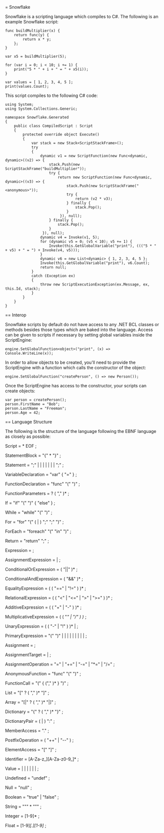 = Snowflake

Snowflake is a scripting language which compiles to C#. The following is an example Snowflake script:

```
func buildMultiplier(x) {
	return func(y) {
		return x * y;
	};
}

var x5 = buildMultiplier(5);

for (var i = 0; i < 10; i += 1) {
	print("5 * " + i + " = " + x5(i));
}

var values = [ 1, 2, 3, 4, 5 ];
print(values.Count);
```

This script compiles to the following C# code:

```
using System;
using System.Collections.Generic;

namespace Snowflake.Generated
{
	public class CompiledScript : Script
	{
		protected override object Execute()
		{
			var stack = new Stack<ScriptStackFrame>();
			try
			{
				dynamic v1 = new ScriptFunction(new Func<dynamic, dynamic>((v2) => { 
					stack.Push(new ScriptStackFrame("buildMultiplier"));
					try {
						return new ScriptFunction(new Func<dynamic, dynamic>((v3) => { 
							stack.Push(new ScriptStackFrame("<anonymous>"));
							try {
								return (v2 * v3);
							} finally {
								stack.Pop();
							}
						 }), null);
					} finally {
						stack.Pop();
					}
				 }), null);
				dynamic v4 = Invoke(v1, 5);
				for (dynamic v5 = 0; (v5 < 10); v5 += 1) {
					Invoke(this.GetGlobalVariable("print"), ((("5 * " + v5) + " = ") + Invoke(v4, v5)));
				}
				dynamic v6 = new List<dynamic> { 1, 2, 3, 4, 5 };
				Invoke(this.GetGlobalVariable("print"), v6.Count);
				return null;
			}
			catch (Exception ex)
			{
				throw new ScriptExecutionException(ex.Message, ex, this.Id, stack);
			}
		}
	}
}
```

== Interop

Snowflake scripts by default do not have access to any .NET BCL classes or methods besides those types which are baked into the language. Access can
be given to scripts if necessary by setting global variables inside the ScriptEngine:

```
engine.SetGlobalFunction<object>("print", (x) => Console.WriteLine(x));
```

In order to allow objects to be created, you'll need to provide the ScriptEngine with a function which calls the constructor of the object:

```
engine.SetGlobalFunction("createPerson", () => new Person());
```

Once the ScriptEngine has access to the constructor, your scripts can create objects:

```
var person = createPerson();
person.FirstName = "Bob";
person.LastName = "Freeman";
person.Age = 42;
```

== Language Structure

The following is the structure of the language following the EBNF language as closely as possible:

Script = <Statement>* EOF ;

StatementBlock = "{" <Statement>* "}" ;

Statement = <VariableDeclaration> ";" |
            <FunctionDeclaration> |
			<If> |
			<While> |
			<For> |
			<ForEach> |
			<Return> |
			<Expression> ";" ;

VariableDeclaration = "var" <Identifier> { "=" <Expression> } ;

FunctionDeclaration = "func" <Identifier> "(" <FunctionParameters>  ")" <StatementBlock> ;

FunctionParameters = <Identifier>? ( "," <Identifier> )* ;

If = "if" "(" <Expression> ")" <StatementBlock> { "else" <StatementBlock> } ;

While = "while" "(" <Expression> ")" <StatementBlock> ;

For = "for" "(" ( <VariableDeclaration> | <Assignment> ) ";" <Expression> ";" <Assignment>  ")" <StatementBlock> ;

ForEach = "foreach" "(" <VariableDeclaration> "in" <Expression>  ")" <StatementBlock> ;

Return = "return" <Expression> ";" ;

Expression = <AssignmentExpression> ;

AssignmentExpression = <ConditionalOrExpression> | <Assignment> ;

ConditionalOrExpression = <ConditionalAndExpression> ( "||" <ConditionalAndExpression> )* ;

ConditionalAndExpression = <EqualityExpression> ( "&&" <EqualityExpression> )* ;

EqualityExpression = <RelationalExpression> ( ( "==" | "!=" ) <RelationalExpression> )* ;

RelationalExpression = <AdditiveExpression> ( ( "<" | "<=" | ">" | ">=" ) <AdditiveExpression> )* ;

AdditiveExpression = <MultiplicativeExpression> ( ( "+" | "-" ) <MultiplicativeExpression> )* ;

MultiplicativeExpression = <UnaryExpression> ( ( "*" | "/" ) <UnaryExpression> )* ;

UnaryExpression = ( ( "-" | "!" ) <UnaryExpression> )* | <PrimaryExpression> ;

PrimaryExpression = "(" <Expression> ")" |
                    <AnonymousFunction> |
					<FunctionCall> |
					<List> |
					<Array> |
					<Dictionary> |
					<MemberAccess> |
					<PostfixOperation> |
					<Identifier> |
					<Value> ;

Assignment = <AssignmentTarget> <AssignmentOperation> <Expression> ;

AssignmentTarget = <Identifier> | <MemberAccess> ;

AssignmentOperation = "=" | "+=" | "-=" | "*=" | "/=" ;

AnonymousFunction = "func" "(" <FunctionParameters> ")" <StatementBlock> ;

FunctionCall = <Expression> "(" { <Expression> ("," <Expression>)* } ")" ;

List = "[" <Expression>? ( "," <Expression> )* "]" ;

Array = "[|" <Expression>? ( "," <Expression> )* "|]" ;

Dictionary = "{" <DictionaryPair>? ( "," <DictionaryPair> )* "}" ;

DictionaryPair = ( <Identifier> | <Expression> ) ":" <Expression> ;

MemberAccess = <Expression> "." <Identifier> ;

PostfixOperation = <Expression> ( "++" | "--" ) ;

ElementAccess = <Expression> "[" <Expression> "]" ;

Identifier = [A-Za-z_][A-Za-z0-9_]* ;

Value = <Undefined> | <Null> | <Boolean> | <String> | <Char> | <Integer> | <Float> ;

Undefined = "undef" ;

Null = "null" ;

Boolean = "true" | "false" ;

String = "\"" <chars>* "\"" ;

Integer = [1-9]* ;

Float = [1-9]*[.][1-9]* ;
